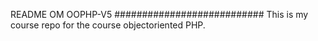 README OM OOPHP-V5
###########################
This is my course repo for the course objectoriented PHP.
